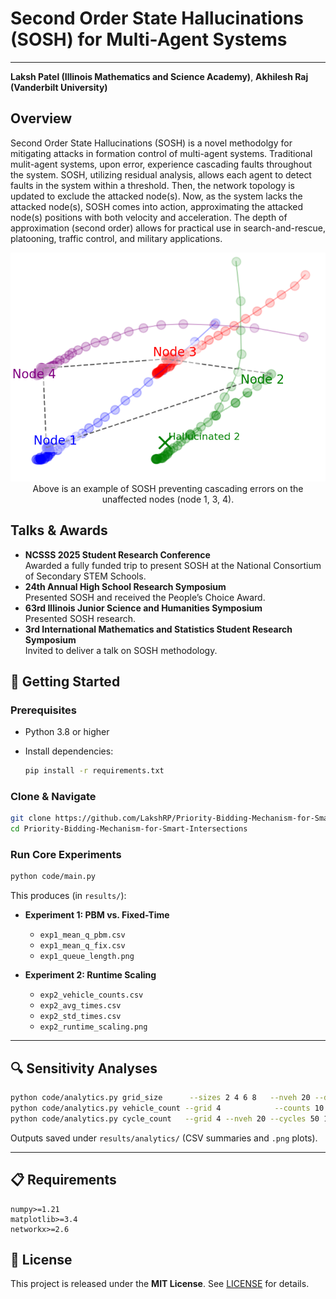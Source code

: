 # Second Order State Hallucinations (SOSH) for Multi-Agent Systems
---

**Laksh Patel (Illinois Mathematics and Science Academy)**, **Akhilesh Raj (Vanderbilt University)**
## Overview

Second Order State Hallucinations (SOSH) is a novel methodolgy for mitigating attacks in formation control of multi-agent systems. Traditional mulit-agent systems, upon error, experience cascading faults throughout the system. SOSH, utilizing residual analysis, allows each agent to detect faults in the system within a threshold. Then, the network topology is updated to exclude the attacked node(s). Now, as the system lacks the attacked node(s), SOSH comes into action, approximating the attacked node(s) positions with both velocity and acceleration. The depth of approximation (second order) allows for practical use in search-and-rescue, platooning, traffic control, and  military applications.

<div align="center">
  <img src="figures/SOSH" alt="Simulation Example" />
</div>
<div align="center">
  Above is an example of SOSH preventing cascading errors on the unaffected nodes (node 1, 3, 4). 
</div>

## Talks & Awards
- **NCSSS 2025 Student Research Conference**  
  Awarded a fully funded trip to present SOSH at the National Consortium of Secondary STEM Schools.
- **24th Annual High School Research Symposium**  
  Presented SOSH and received the People’s Choice Award.
- **63rd Illinois Junior Science and Humanities Symposium**  
  Presented SOSH research.
- **3rd International Mathematics and Statistics Student Research Symposium**  
  Invited to deliver a talk on SOSH methodology.
  
## 🚀 Getting Started

### Prerequisites

* Python 3.8 or higher
* Install dependencies:

  ```bash
  pip install -r requirements.txt
  ```

### Clone & Navigate

```bash
git clone https://github.com/LakshRP/Priority-Bidding-Mechanism-for-Smart-Intersections.git
cd Priority-Bidding-Mechanism-for-Smart-Intersections
```

### Run Core Experiments

```bash
python code/main.py
```

This produces (in `results/`):

* **Experiment 1: PBM vs. Fixed-Time**

  * `exp1_mean_q_pbm.csv`
  * `exp1_mean_q_fix.csv`
  * `exp1_queue_length.png`

* **Experiment 2: Runtime Scaling**

  * `exp2_vehicle_counts.csv`
  * `exp2_avg_times.csv`
  * `exp2_std_times.csv`
  * `exp2_runtime_scaling.png`

---

## 🔍 Sensitivity Analyses

```bash
python code/analytics.py grid_size      --sizes 2 4 6 8   --nveh 20 --duration 200 --trials 5
python code/analytics.py vehicle_count --grid 4            --counts 10 50 100 200 --duration 200 --trials 5
python code/analytics.py cycle_count   --grid 4 --nveh 20 --cycles 50 100 200 500 --duration 50 --trials 3
```

Outputs saved under `results/analytics/` (CSV summaries and `.png` plots).

---

## 📋 Requirements

```text
numpy>=1.21
matplotlib>=3.4
networkx>=2.6
```



## 📄 License

This project is released under the **MIT License**. See [LICENSE](LICENSE) for details.


